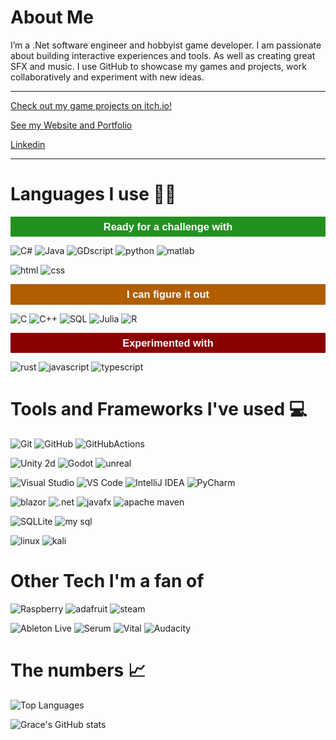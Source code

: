 # About Me

I’m a .Net software engineer and hobbyist game developer. I am passionate about building interactive experiences and tools. As well as creating great SFX and music.
I use GitHub to showcase my games and projects, work collaboratively and experiment with new ideas.

---

[Check out my game projects on itch.io!](https://clarkson1729.itch.io/)

[See my Website and Portfolio](https://www.clarksoncreates.space/)

[Linkedin](https://www.linkedin.com/in/grace-clarkson/)

---

# Languages I use 👩‍💻

<!-- ![Ready](https://img.shields.io/badge/ready%20For%20a%20challenge-239120?style=for-the-badge&logo=csharp&logoColor=white) -->

<div style="width:100%; background-color:#239120; text-align:center; padding:8px 0; border-radius:0px;">
  <h3 style="color:white; margin:0; font-family:sans-serif; line-height:1; display:inline-block;">
    Ready for a challenge with
  </h3>
</div>

<p></p>

<!-- <h2 style="color:#239120; margin:0; font-family:sans-serif; font-weight:bold;">
  Ready for a challenge with
</h2> -->

![C#](https://img.shields.io/badge/C%23-239120?style=for-the-badge&logo=csharp&logoColor=white)
![Java](https://img.shields.io/badge/Java-007396?style=for-the-badge&logo=java&logoColor=white)
![GDscript](https://img.shields.io/badge/GD%20Script-478cbf?style=for-the-badge&logo=godot-engine&logoColor=white)
![python](https://img.shields.io/badge/Python-313534?style=for-the-badge&logo=python&logoColor=white&)
![matlab](https://img.shields.io/badge/matlab-00599C?style=for-the-badge)

![html](https://img.shields.io/badge/HTML-313534?style=for-the-badge&logo=html5&logoColor=white)
![css](https://img.shields.io/badge/css-313534?style=for-the-badge&logo=css&logoColor=white)

<div style="width:100%; background-color:#b05e00; text-align:center; padding:8px 0; border-radius:0px;">
  <h3 style="color:white; margin:0; font-family:sans-serif; line-height:1; display:inline-block;">I can figure it out</h3>
</div>
<p></p>

![C](https://img.shields.io/badge/-00599C?style=for-the-badge&logo=c&logoColor=white)
![C++](https://img.shields.io/badge/C++-00599C?style=for-the-badge&logo=c%2B%2B&logoColor=white)
![SQL](https://img.shields.io/badge/sql-313534?style=for-the-badge&logo=sql&logoColor=white)
![Julia](https://img.shields.io/badge/julia-313534?style=for-the-badge&logo=julia&logoColor=white)
![R](https://img.shields.io/badge/r-00599C?style=for-the-badge&logo=r&logoColor=white)

<div style="width:100%; background-color:darkred; text-align:center; padding:8px 0; border-radius:0px;">
  <h3 style="color:white; margin:0; font-family:sans-serif; line-height:1; display:inline-block;">Experimented with</h3>
</div>
<p></p>

![rust](https://img.shields.io/badge/rust-313534?style=for-the-badge&logo=rust&logoColor=F74B00)
![javascript](https://img.shields.io/badge/javascript-313534?style=for-the-badge&logo=javascript)
![typescript](https://img.shields.io/badge/typescript-313534?style=for-the-badge&logo=typescript)


<!-- 
## Rating My Skills
![C#](https://img.shields.io/badge/C%23-ready%20For%20a%20challenge-006400?style=for-the-badge&labelColor=239120)

![GD Script](https://img.shields.io/badge/GD%20script-ready%20For%20a%20challenge-006400?style=for-the-badge&logo=c%2B%2B&logoColor=white&labelColor=478cbf)

![python](https://img.shields.io/badge/python-ready%20For%20a%20challenge-006400?style=for-the-badge&logo=python&logoColor=white&labelColor=black)

![Java](https://img.shields.io/badge/Java-I%20Can%20figure%20it%20out-b05e00?style=for-the-badge&logo=c%2B%2B&logoColor=white&labelColor=007396)

![C](https://img.shields.io/badge/-working%20on%20learning%20more-darkred?style=for-the-badge&logo=c&logoColor=white&labelColor=00599C)

![C++](https://img.shields.io/badge/C%2B%2B-working%20on%20learning%20more-darkred?style=for-the-badge&logo=c%2B%2B&logoColor=white&labelColor=00599C) -->

<!-- all black ? -->
<!-- ## testing?
![C#](https://img.shields.io/badge/C%23-ready%20For%20a%20challenge-006400?style=for-the-badge&labelColor=black)

![GD Script](https://img.shields.io/badge/GD%20script-ready%20For%20a%20challenge-006400?style=for-the-badge&logo=c%2B%2B&logoColor=white&labelColor=black)

![python](https://img.shields.io/badge/python-ready%20For%20a%20challenge-006400?style=for-the-badge&logo=python&logoColor=white&labelColor=black)

![Java](https://img.shields.io/badge/Java-I%20Can%20figure%20it%20out-b05e00?style=for-the-badge&logo=c%2B%2B&logoColor=white&labelColor=black)

![C](https://img.shields.io/badge/-working%20on%20learning%20more-darkred?style=for-the-badge&logo=c&logoColor=white&labelColor=black)

![C++](https://img.shields.io/badge/C%2B%2B-working%20on%20learning%20more-darkred?style=for-the-badge&logo=c%2B%2B&logoColor=white&labelColor=black) -->

# Tools and Frameworks I've used 💻
![Git](https://img.shields.io/badge/git-313534?style=for-the-badge&logo=git&logoColor=f14e32)
![GitHub](https://img.shields.io/badge/github-313534?style=for-the-badge&logo=github&logoColor=white)
![GitHubActions](https://img.shields.io/badge/GitHub%20Actions-218BFF?style=for-the-badge&logo=github-actions&logoColor=white)

![Unity 2d](https://img.shields.io/badge/Unity-313534?style=for-the-badge&logo=unity&logoColor=white)
![Godot](https://img.shields.io/badge/Godot-478cbf?style=for-the-badge&logo=godot-engine&logoColor=white)
![unreal](https://img.shields.io/badge/unreal%20engine-313534?style=for-the-badge&logo=unreal-engine&logoColor=white)

![Visual Studio](https://img.shields.io/badge/Visual%20Studio-5C2D91?style=for-the-badge)
![VS Code](https://img.shields.io/badge/-Visual%20Studio%20Code-007ACC?style=for-the-badge)
![IntelliJ IDEA](https://img.shields.io/badge/IntelliJ%20IDEA-313534?style=for-the-badge&logo=intellij-idea&logoColor=white)
![PyCharm](https://img.shields.io/badge/PyCharm-313534?style=for-the-badge&logo=pycharm&logoColor=white)

![blazor](https://img.shields.io/badge/blazor-512BD4?style=for-the-badge&logo=blazor&logoColor=white)
![.net](https://img.shields.io/badge/.Net-5C2D91?style=for-the-badge&logoColor=white)
![javafx](https://img.shields.io/badge/java%20fx-5382A1?style=for-the-badge&logoColor=white)
![apache maven](https://img.shields.io/badge/maven-313534?style=for-the-badge&logo=apachemaven&logoColor=white)

![SQLLite](https://img.shields.io/badge/sql%20Lite-313534?style=for-the-badge&logo=SQLite&logoColor=white)
![my sql](https://img.shields.io/badge/My%20SQL-313534?style=for-the-badge&logo=MySQL&logoColor=white)

![linux](https://img.shields.io/badge/linux-313534?style=for-the-badge&logo=linux&logoColor=white)
![kali](https://img.shields.io/badge/My%20SQL-313534?style=for-the-badge&logo=kali-linux&logoColor=white)

<!-- ## Rating My Skills
![Git](https://img.shields.io/badge/git-ready%20For%20a%20challenge-006400?style=for-the-badge&logo=git&logoColor=f14e32&labelColor=000000)

![Git](https://img.shields.io/badge/github-ready%20For%20a%20challenge-006400?style=for-the-badge&logo=github&logoColor=f14e32&labelColor=000000)

![godot](https://img.shields.io/badge/github-ready%20For%20a%20challenge-006400?style=for-the-badge&logo=godot-engine&logoColor=white&labelColor=478cbf)

![Unity](https://img.shields.io/badge/Unity-I%20Can%20figure%20it%20out-b05e00?style=for-the-badge&logo=unity&logoColor=white&labelColor=000000)

![unreal](https://img.shields.io/badge/urneal%20engine-working%20on%20learning%20more-darkred?style=for-the-badge&logo=unreal-engine&logoColor=white&labelColor=000000) -->

<!-- ![visualst](https://img.shields.io/badge/visual%20studio-ready%20For%20a%20challenge-006400?style=for-the-badge&logoColor=white&labelColor=5C2D91)

![vscode](https://img.shields.io/badge/visual%20studio-ready%20For%20a%20challenge-006400?style=for-the-badge&logoColor=white&labelColor=5C2D91) -->

# Other Tech I'm a fan of
<!-- rasp pi, ableton live. steam -->
![Raspberry](https://img.shields.io/badge/raspberry%20pi-c7063d?style=for-the-badge&logo=raspberry-pi)
![adafruit](https://img.shields.io/badge/adafruit-025BB6?style=for-the-badge&logo=adafruit)
![steam](https://img.shields.io/badge/steam/steam%20os-1B2839?style=for-the-badge&logo=steam)

![Ableton Live](https://img.shields.io/badge/Ableton%20Live-69dfff?style=for-the-badge&logo=ableton)
![Serum](https://img.shields.io/badge/Serum-19576C?style=for-the-badge&logo=ableton)
![Vital](https://img.shields.io/badge/Vital-997BE6?style=for-the-badge&logo=xfer)
![Audacity](https://img.shields.io/badge/Audacity-FD7501?style=for-the-badge&logo=Audacity)

# The numbers 📈
![Top Languages](https://github-readme-stats.vercel.app/api/top-langs/?username=Clarkson1415&layout=compact&theme=tokyonight&hide=html,ASP.NET)

![Grace's GitHub stats](https://github-readme-stats.vercel.app/api?username=Clarkson1415&show_icons=true&theme=tokyonight&custom_title=Stats)
